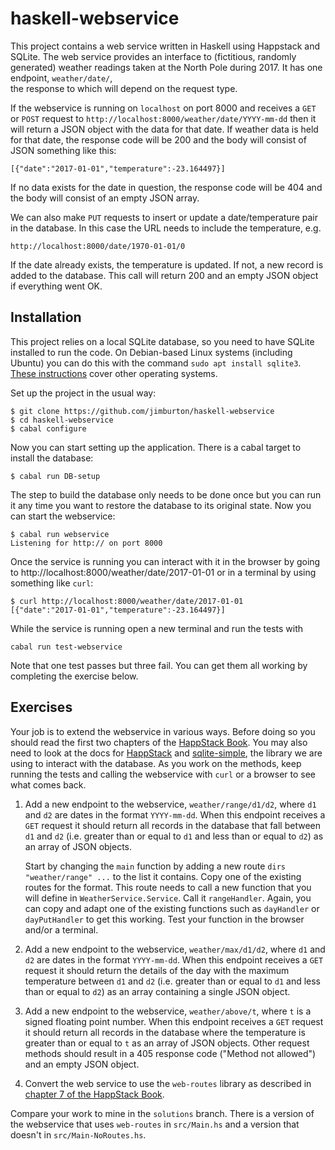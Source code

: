 # haskell-webservice

This project contains a web service written in Haskell using Happstack and SQLite.
The web service provides an interface to (fictitious, randomly generated) weather 
readings taken at the North Pole during 2017. It has one endpoint, `weather/date/`,  
the response to which will depend on the request type.

If the webservice is running on `localhost` on port 8000 and receives a `GET` or
`POST` request to `http://localhost:8000/weather/date/YYYY-mm-dd` then it will
return a JSON object with the data for that date. If weather data is held for that
date, the response code will be 200 and the body will consist of JSON something like 
this:

    [{"date":"2017-01-01","temperature":-23.164497}]

If no data exists for the date in question, the response code will be 404 and the body 
will consist of an empty JSON array.

We can also make `PUT` requests to insert or update a date/temperature pair in the database.
In this case the URL needs to include the temperature, e.g.

    http://localhost:8000/date/1970-01-01/0

If the date already exists, the temperature is updated. If not, a new record is added to the 
database. This call will return 200 and an empty JSON object if everything went OK.

## Installation

<!---
**If you are using Windows, you should install CygWin and use the CygWin terminal instead 
of the Windows command prompt, as several of the packages you need require a bash-like environment.**

**If you are working on this code in the labs, do not install it on a Windows drive (e.g. `~/W_DRIVE` 
or `~/M_DRIVE`), as cabal is known to have problems with Windows network shares.**
-->

This project relies on a local SQLite database, so you need to have
SQLite installed to run the code. On Debian-based Linux systems
(including Ubuntu) you can do this with the command `sudo apt install
sqlite3`. [These
instructions](https://www.sqlitetutorial.net/download-install-sqlite/)
cover other operating systems.

Set up the project in the usual way:

    $ git clone https://github.com/jimburton/haskell-webservice
    $ cd haskell-webservice
    $ cabal configure
	
Now you can start setting up the application. There is a cabal target
to install the database:

	$ cabal run DB-setup

The step to build the database only needs to be done once but you can
run it any time you want to restore the database to its original
state. Now you can start the webservice:

    $ cabal run webservice 
    Listening for http:// on port 8000


Once the service is running you can interact with it in the browser by
going to http://localhost:8000/weather/date/2017-01-01 or in a
terminal by using something like `curl`:

    $ curl http://localhost:8000/weather/date/2017-01-01
	[{"date":"2017-01-01","temperature":-23.164497}]
	
While the service is running open a new terminal and run the tests with 

    cabal run test-webservice

Note that one test passes but three fail. You can get them all
working by completing the exercise below.

## Exercises

Your job is to extend the webservice in various ways. Before doing so
you should read the first two chapters of the [HappStack
Book](http://happstack.com/docs/crashcourse/index.html).  You may also
need to look at the docs for
[HappStack](https://hackage.haskell.org/package/happstack-server) and
[sqlite-simple](https://hackage.haskell.org/package/sqlite-simple-0.4.14.0/docs/Database-SQLite-Simple.html),
the library we are using to interact with the database. As you work on
the methods, keep running the tests and calling the webservice with
`curl` or a browser to see what comes back.

1. Add a new endpoint to the webservice, `weather/range/d1/d2`, where
   `d1` and `d2` are dates in the format `YYYY-mm-dd`. When this
   endpoint receives a `GET` request it should return all records in
   the database that fall between `d1` and `d2` (i.e. greater than or
   equal to `d1` and less than or equal to `d2`) as an array of JSON
   objects.

   Start by changing the `main` function by adding a new route `dirs
   "weather/range" ...` to the list it contains. Copy one of the
   existing routes for the format. This route needs to call a new
   function that you will define in `WeatherService.Service`. Call it
   `rangeHandler`. Again, you can copy and adapt one of the existing
   functions such as `dayHandler` or `dayPutHandler` to get this
   working. Test your function in the browser and/or a terminal.

2. Add a new endpoint to the webservice, `weather/max/d1/d2`, where
   `d1` and `d2` are dates in the format `YYYY-mm-dd`. When this
   endpoint receives a `GET` request it should return the details of
   the day with the maximum temperature between `d1` and `d2`
   (i.e. greater than or equal to `d1` and less than or equal to `d2`)
   as an array containing a single JSON object.

3. Add a new endpoint to the webservice, `weather/above/t`, where `t`
   is a signed floating point number.  When this endpoint receives a
   `GET` request it should return all records in the database where
   the temperature is greater than or equal to `t` as an array of JSON
   objects. Other request methods should result in a 405 response code
   ("Method not allowed") and an empty JSON object.

4. Convert the web service to use the `web-routes` library as
   described in [chapter 7 of the HappStack
   Book](http://happstack.com/docs/crashcourse/WebRoutes.html#web-routes).

Compare your work to mine in the `solutions` branch. There is a 
version of the webservice that uses `web-routes` in `src/Main.hs`
and a version that doesn't in `src/Main-NoRoutes.hs`.
